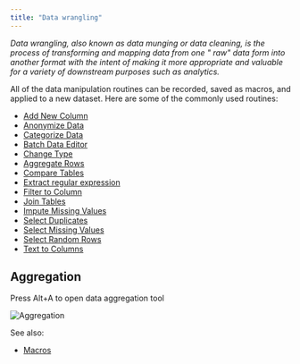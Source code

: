 ```yaml
---
title: "Data wrangling"
---
```


_Data wrangling, also known as data munging or data cleaning, is the process of transforming and mapping data from one "
raw" data form into another format with the intent of making it more appropriate and valuable for a variety of
downstream purposes such as analytics._

All of the data manipulation routines can be recorded, saved as macros, and applied to a new dataset. Here are some of
the commonly used routines:

* [Add New Column](add-new-column.md)
* [Anonymize Data](anonymize-data.md)
* [Categorize Data](categorize-data.md)
* [Batch Data Editor](batch-edit.md)
* [Change Type](change-column-type.md)
* [Aggregate Rows](aggregate-rows.md)
* [Compare Tables](../explore/compare-tables.md)
* [Extract regular expression](extract-regexp.md)
* [Filter to Column](../explore/filter-to-column.md)
* [Join Tables](join-tables.md)
* [Impute Missing Values](missing-values-imputation.md)
* [Select Duplicates](../explore/select-duplicates.md)
* [Select Missing Values](../explore/select-missing-values.md)
* [Select Random Rows](../explore/select-random-rows.md)
* [Text to Columns](text-to-columns.md)

## Aggregation

Press Alt+A to open data aggregation tool

![Aggregation](../uploads/gifs/aggregate.gif "Aggregation")

See also:

* [Macros](../datagrok/navigation.md#console)
